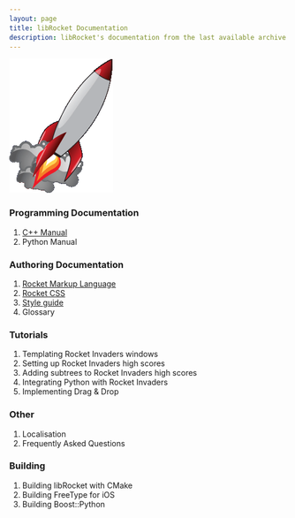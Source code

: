 ```yaml
---
layout: page
title: libRocket Documentation
description: libRocket's documentation from the last available archive.org snapshot 
---
```


![rocket-home](assets/rocket-home.gif)

### Programming Documentation

1. [C++ Manual](pages/cpp_manual.html)
2. Python Manual

### Authoring Documentation 

1. [Rocket Markup Language](pages/rml.html)
2. [Rocket CSS](pages/rcss.html)
3. [Style guide](pages/style_guide.html) 
4. Glossary 

### Tutorials

1. Templating Rocket Invaders windows
2. Setting up Rocket Invaders high scores
3. Adding subtrees to Rocket Invaders high scores
4. Integrating Python with Rocket Invaders
5. Implementing Drag & Drop

### Other

1. Localisation
2. Frequently Asked Questions

### Building

1. Building libRocket with CMake
2. Building FreeType for iOS
3. Building Boost::Python